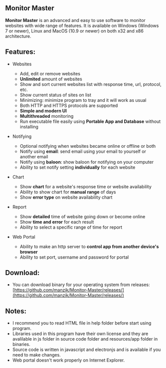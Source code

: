 

Monitor Master
--------------

**Monitor Master** is an advanced and easy to use software to monitor websites with wide range of features. It is available on Windows (Windows 7 or newer), Linux and MacOS (10.9 or newer) on both x32 and x86 architecture.

Features:
---------

*   Websites
    *   Add, edit or remove websites
    *   **Unlimited** amount of websites
    *   Show and sort current websites list with response time, url, protocol, etc.
    *   Show current status of sites on list
    *   Minimizing: minimize program to tray and it will work as usual
    *   Both HTTP and HTTPS protocols are supported
    *   **Simple and modern UI**
    *   **Multithreaded** monitoring
    *   Run executable file easily using **Portable App and Database** without installing
  
*   Notifying
    *   Optional notifying when websites became online or offline or both
    *   Notify using **email**: send email using your email to yourself or another email
    *   Notify using **baloon**: show baloon for notifying on your computer
    *   Ability to set notify setting **individually** for each website
  
*   Chart
    *   Show **chart** for a website's response time or website availability
    *   Ability to show chart for **manual range** of days
    *   Show **error type** on website availability chart
  
*   Report
    *   Show **detailed** time of website going down or become online
    *   Show **time and error** for each result
    *   Ability to select a specific range of time for report
  
*   Web Portal
    *   Ability to make an http server to **control app from another device's browser**
    *   Ability to set port, username and password for portal

Download:
------

* You can download binary for your operating system from releases:
[https://github.com/manzik/Monitor-Master/releases/](https://github.com/manzik/Monitor-Master/releases/)


Notes:
------

* I recommend you to read HTML file in help folder before start using program.
* Libraries used in this program have their own license and they are avalilable in js folder in source code folder and resources/app folder in binaries.
* Source code is written in javascript and electronjs and is available if you need to make changes.
* Web portal doesn't work properly on Internet Explorer.